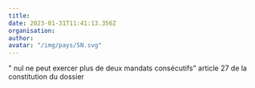```yaml
---
title: 
date: 2023-01-31T11:41:13.356Z
organisation: 
author: 
avatar: "/img/pays/SN.svg"
---
```


" nul ne peut exercer plus de deux mandats consécutifs" article 27 de la constitution du dossier 